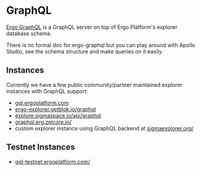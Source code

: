 # GraphQL

[Ergo GraphQL](https://github.com/capt-nemo429/ergo-graphql) is a GraphQL server on top of Ergo Platform's explorer database schema.

There is no formal doc for ergo-graphql but you can play around with Apollo Studio, see the schema structure and make queries on it easily.


## Instances

Currently we have a few public community/partner maintained explorer instances with GraphQL support:

- [gql.ergoplatform.com](https://gql.ergoplatform.com)
- [ergo-explorer.getblok.io/graphql](https://ergo-explorer.getblok.io/graphql)
- [explore.sigmaspace.io/api/graphql](https://explore.sigmaspace.io/api/graphql)
- [graphql.erg.zelcore.io/](https://graphql.erg.zelcore.io/)
- custom explorer instance using GraphQL backend at [sigmaexplorer.org/](https://sigmaexplorer.org/)

## Testnet Instances

- [gql-testnet.ergoplatform.com/](https://gql-testnet.ergoplatform.com/)
